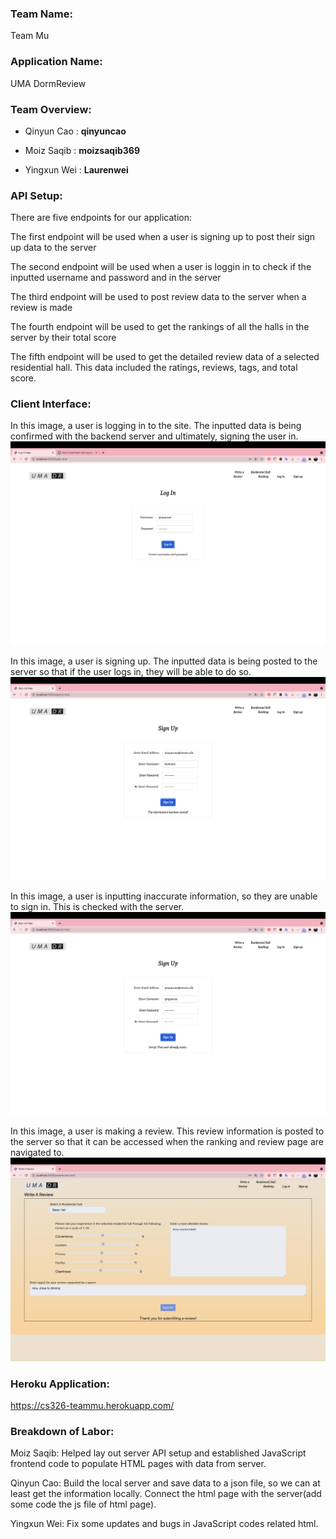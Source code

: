 ### **Team Name**: 
Team Mu

### **Application Name**: 
UMA DormReview

### **Team Overview**:
- Qinyun Cao : **qinyuncao**

- Moiz Saqib : **moizsaqib369**

- Yingxun Wei : **Laurenwei**

### **API Setup**:
There are five endpoints for our application:

The first endpoint will be used when a user is signing up to post their sign up data to the server

The second endpoint will be used when a user is loggin in to check if the inputted username and password and in the server

The third endpoint will be used to post review data to the server when a review is made

The fourth endpoint will be used to get the rankings of all the halls in the server by their total score

The fifth endpoint will be used to get the detailed review data of a selected residential hall. This data included the ratings, reviews, tags, and total score.

### **Client Interface**:
In this image, a user is logging in to the site. The inputted data is being confirmed with the backend server and ultimately, signing the user in.
![Log In Being Made](https://github.com/qinyuncao/cs326-final-teammu/blob/main/images/login.png?raw=true)

In this image, a user is signing up. The inputted data is being posted to the server so that if the user logs in, they will be able to do so.
![Sign Up Being Made](https://github.com/qinyuncao/cs326-final-teammu/blob/main/images/signup.png?raw=true)

In this image, a user is inputting inaccurate information, so they are unable to sign in. This is checked with the server.
![Sign Up Failing](https://github.com/qinyuncao/cs326-final-teammu/blob/main/images/signup_failed.png?raw=true)

In this image, a user is making a review. This review information is posted to the server so that it can be accessed when the ranking and review page are navigated to.
![Review Being Made](https://github.com/qinyuncao/cs326-final-teammu/blob/main/images/writeareview.png?raw=true)

### **Heroku Application**:
https://cs326-teammu.herokuapp.com/

### **Breakdown of Labor**:
Moiz Saqib: Helped lay out server API setup and established JavaScript frontend code to populate HTML pages with data from server.

Qinyun Cao: Build the local server and save data to a json file, so we can at least get the information locally. Connect the html page with the server(add some code the js file of html page).

Yingxun Wei: Fix some updates and bugs in JavaScript codes related html.
